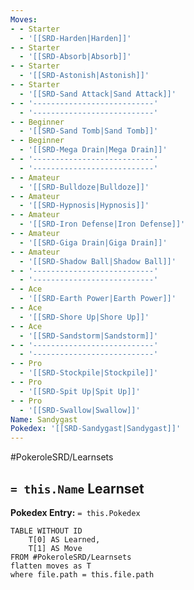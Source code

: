 ```yaml
---
Moves:
- - Starter
  - '[[SRD-Harden|Harden]]'
- - Starter
  - '[[SRD-Absorb|Absorb]]'
- - Starter
  - '[[SRD-Astonish|Astonish]]'
- - Starter
  - '[[SRD-Sand Attack|Sand Attack]]'
- - '---------------------------'
  - '---------------------------'
- - Beginner
  - '[[SRD-Sand Tomb|Sand Tomb]]'
- - Beginner
  - '[[SRD-Mega Drain|Mega Drain]]'
- - '---------------------------'
  - '---------------------------'
- - Amateur
  - '[[SRD-Bulldoze|Bulldoze]]'
- - Amateur
  - '[[SRD-Hypnosis|Hypnosis]]'
- - Amateur
  - '[[SRD-Iron Defense|Iron Defense]]'
- - Amateur
  - '[[SRD-Giga Drain|Giga Drain]]'
- - Amateur
  - '[[SRD-Shadow Ball|Shadow Ball]]'
- - '---------------------------'
  - '---------------------------'
- - Ace
  - '[[SRD-Earth Power|Earth Power]]'
- - Ace
  - '[[SRD-Shore Up|Shore Up]]'
- - Ace
  - '[[SRD-Sandstorm|Sandstorm]]'
- - '---------------------------'
  - '---------------------------'
- - Pro
  - '[[SRD-Stockpile|Stockpile]]'
- - Pro
  - '[[SRD-Spit Up|Spit Up]]'
- - Pro
  - '[[SRD-Swallow|Swallow]]'
Name: Sandygast
Pokedex: '[[SRD-Sandygast|Sandygast]]'
---
```


#PokeroleSRD/Learnsets

## `= this.Name` Learnset

**Pokedex Entry:** `= this.Pokedex`

```dataview
TABLE WITHOUT ID
    T[0] AS Learned,
    T[1] AS Move
FROM #PokeroleSRD/Learnsets
flatten moves as T
where file.path = this.file.path
```
